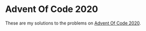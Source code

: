 # Advent Of Code 2020

These are my solutions to the problems on [Advent Of Code 2020](https://adventofcode.com/).